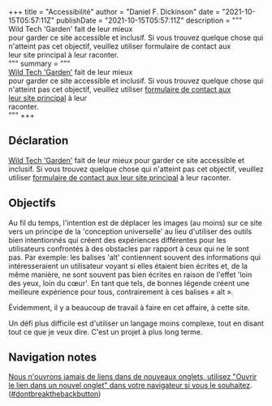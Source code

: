 +++
title = "Accessibilité"
author = "Daniel F. Dickinson"
date = "2021-10-15T05:57:11Z"
publishDate = "2021-10-15T05:57:11Z"
description = """\
Wild Tech 'Garden' fait de leur mieux \
pour garder ce site accessible et inclusif. Si vous trouvez quelque chose qui \
n'atteint pas cet objectif, veuillez utiliser formulaire de contact aux \
leur site principal à leur raconter.\
"""
summary = """\
[Wild Tech 'Garden'](https://www.wildtechgarden.ca/about/) fait de leur mieux \
pour garder ce site accessible et inclusif. Si vous trouvez quelque chose qui \
n'atteint pas cet objectif, veuillez utiliser [formulaire de contact aux \
leur site principal](https://www.wildtechgarden.ca/about/contact/) à leur \
raconter.\
"""
+++

## Déclaration

[Wild Tech 'Garden'](https://www.wildtechgarden.ca/about/) fait de leur mieux
pour garder ce site accessible et inclusif. Si vous trouvez quelque chose qui
n'atteint pas cet objectif, veuillez utiliser  [formulaire de contact aux
leur site principal](https://www.wildtechgarden.ca/about/contact/) à leur
raconter.

## Objectifs

Au fil du temps, l'intention est de déplacer les images (au moins) sur ce site
vers un principe de la 'conception universelle' au lieu d'utiliser des outils
bien intentionnés qui créent des expériences différentes pour les utilisateurs
confrontés à des obstacles par rapport à ceux qui ne le sont pas. Par exemple:
les balises 'alt' contiennent souvent des informations qui intéresseraient un
utilisateur voyant si elles étaient bien écrites et, de la même manière, ne
sont souvent pas bien écrites en raison de l'effet 'loin des yeux, loin du
cœur'. En tant que tels, de bonnes légende créent une meilleure expérience pour
tous, contrairement à ces balises « alt ».

Évidemment, il y a beaucoup de travail à faire en cet affaire, à cette site.

Un défi plus difficile est d'utiliser un langage moins complexe, tout en
disant tout ce que je veux dire. C'est un projet à plus long terme.

## Navigation notes

[Nous n'ouvrons jamais de liens dans de nouveaux onglets, utilisez "Ouvrir le
lien dans un nouvel onglet" dans votre navigateur si vous le
souhaitez](https://www.wildtechgarden.ca/blog/accessible-design-no-blank/).
([#dontbreakthebackbutton](https://www.linkedin.com/feed/hashtag/?keywords=dontbreakthebackbutton))
